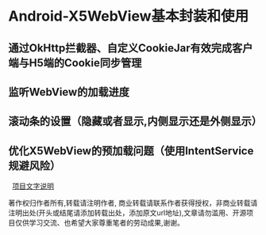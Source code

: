 Android-X5WebView基本封装和使用
=====

通过OkHttp拦截器、自定义CookieJar有效完成客户端与H5端的Cookie同步管理
-----

监听WebView的加载进度
-----

滚动条的设置（隐藏或者显示,内侧显示还是外侧显示）
-----
优化X5WebView的预加载问题（使用IntentService规避风险）
-----
 
[项目文字说明](https://www.jianshu.com/p/88084a66c256) 


著作权归作者所有,转载请注明作者, 商业转载请联系作者获得授权，非商业转载请注明出处(开头或结尾请添加转载出处，添加原文url地址),文章请勿滥用、开源项目仅供学习交流、也希望大家尊重笔者的劳动成果,谢谢。


